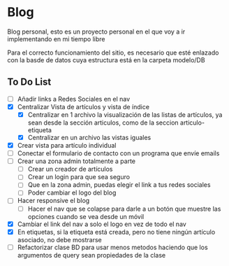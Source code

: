 # Blog
Blog personal, esto es un proyecto personal en el que voy a ir implementando en mi tiempo libre

Para el correcto funcionamiento del sitio, es necesario que esté enlazado con la basde de datos cuya estructura está en la carpeta modelo/DB

## To Do List

- [ ] Añadir links a Redes Sociales en el nav
- [x] Centralizar Vista de artículos y vista de índice
	- [x] Centralizar en 1 archivo la visualización de las listas de artículos, ya sean desde la sección articulos, como de la seccion articulo-etiqueta
	- [x] Centralizar en un archivo las vistas iguales
- [x] Crear vista para artículo individual
- [ ] Conectar el formulario de contacto con un programa que envíe emails
- [ ] Crear una zona admin totalmente a parte
  - [ ] Crear un creador de artículos
  - [ ] Crear un login para que sea seguro
  - [ ] Que en la zona admin, puedas elegir el link a tus redes sociales
  - [ ] Poder cambiar el logo del blog
- [ ] Hacer responsive el blog
	- [ ] Hacer el nav que se colapse para darle a un botón que muestre las opciones cuando se vea desde un móvil
- [x] Cambiar el link del nav a solo el logo en vez de todo el nav
- [x] En etiquetas, si la etiqueta está creada, pero no tiene ningún artículo asociado, no debe mostrarse
- [ ] Refactorizar clase BD para usar menos metodos haciendo que los argumentos de query sean propiedades de la clase
